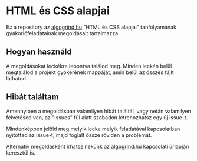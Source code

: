# HTML és CSS alapjai

Ez a repository az [algogrind.hu](https://algogrind.hu/) "HTML és CSS alapjai" tanfolyamának gyakorlófeladatainak megoldásait tartalmazza

## Hogyan használd

A megoldásokat leckékre lebontva találod meg. Minden leckén belül megtalálod a projekt gyökerének mappáját, amin belül az összes fájlt láthatod. 

## Hibát találtam

Amennyiben a megoldásban valamilyen hibát találtál, vagy netán valamilyen felvetésed van, az "Issues" fül alatt szabadon létrehozhatsz egy új issue-t. 

Mindenképpen jelöld meg melyik lecke melyik feladatával kapcsolatban nyitottad az issue-t, majd foglalt össze röviden a problémát.

Alternatív megoldásként írhatsz nekünk az [algogrind.hu kapcsolati űrlapján](http://algogrind.hu/kapcsolat) keresztül is.